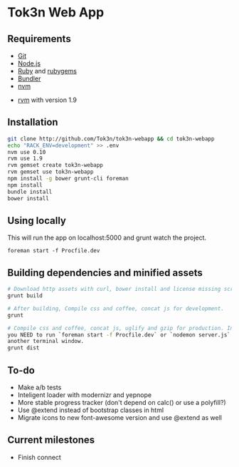 Tok3n Web App
===============

Requirements
-
* [Git][1]
* [Node.js][2]
* [Ruby][3] and [rubygems][4]
* [Bundler][5]
* [nvm][6]
+ [rvm][7] with version 1.9



Installation
-
```bash
git clone http://github.com/Tok3n/tok3n-webapp && cd tok3n-webapp
echo "RACK_ENV=development" >> .env
nvm use 0.10
rvm use 1.9
rvm gemset create tok3n-webapp
rvm gemset use tok3n-webapp
npm install -g bower grunt-cli foreman
npm install
bundle install
bower install
```

Using locally
-
This will run the app on localhost:5000 and grunt watch the project.
```
foreman start -f Procfile.dev
```

Building dependencies and minified assets
-
```bash
# Download http assets with curl, bower install and license missing scripts:
grunt build

# After building, Compile css and coffee, concat js for development.
grunt

# Compile css and coffee, concat js, uglify and gzip for production. In order to work,
you NEED to run `foreman start -f Procfile.dev` or `nodemon server.js` simultaneously in
another terminal window.
grunt dist
```


To-do
-
* Make a/b tests
* Inteligent loader with modernizr and yepnope
* More stable progress tracker (don't depend on calc() or use a polyfill?)
* Use @extend instead of bootstrap classes in html
* Migrate icons to new font-awesome version and use @extend as well

Current milestones
-
* Finish connect


[1]: http://git-scm.com/downloads
[2]: http://nodejs.org/download/
[3]: http://www.ruby-lang.org/en/downloads/
[4]: http://rubygems.org/pages/download
[5]: http://gembundler.com/
[6]: https://github.com/creationix/nvm
[7]: https://rvm.io/
